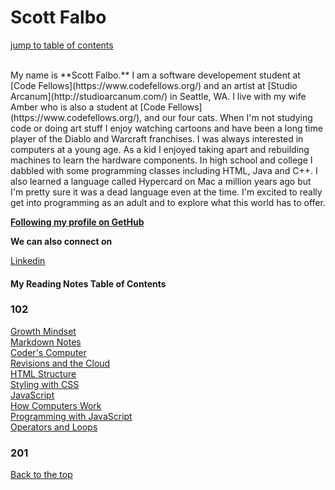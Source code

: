 #  Scott Falbo

[jump to table of contents](#my-reading-notes-table-of-contents)

<!---
![photo](https://avatars1.githubusercontent.com/u/67803329?s=460&u=92ace7e6cedf0c3582317b5620d2575ca0d49604&v=4) --->
<br>
My name is **Scott Falbo.**  I am a software developement student at [Code Fellows](https://www.codefellows.org/) and an artist at [Studio Arcanum](http://studioarcanum.com/) in Seattle, WA.  
I live with my wife Amber who is also a student at [Code Fellows](https://www.codefellows.org/), and our four cats.  When I'm not studying code or doing art stuff I enjoy watching cartoons and have been a long time player of the Diablo and Warcraft franchises.  
I was always interested in computers at a young age.  As a kid I enjoyed taking apart and rebuilding machines to learn the hardware components.  In high school and college I dabbled with some programming classes including HTML, Java and C++.  I also learned a language called Hypercard on Mac a million years ago but I'm pretty sure it was a dead language even at the time.  
I'm excited to really get into programming as an adult and to explore what this world has to offer.


**[Following my profile on GetHub](https://github.com/scottfalbo)**

**We can also connect on** 

[Linkedin](https://www.linkedin.com/in/scott-falbo/)<br>
<!-- [Facebook](https://www.facebook.com/scottfalboart)<br>
[Instagram](https://www.instagram.com/scottfalboart) -->


#### My Reading Notes Table of Contents
### 102
[Growth Mindset](growth-mindset.md)<br />
[Markdown Notes](markdown-notes.md)<br>
[Coder's Computer](coders-computer.md)<br>
[Revisions and the Cloud](revisions-cloud.md)<br>
[HTML Structure](html-structure)<br>
[Styling with CSS](design-css.md)<br>
[JavaScript](javascript.md)<br>
[How Computers Work](how-comps-work.md)<br>
[Programming with JavaScript](prog-with-java.md)<br>
[Operators and Loops](ops-loops.md)

### 201

[Back to the top](#scott-falbo)
